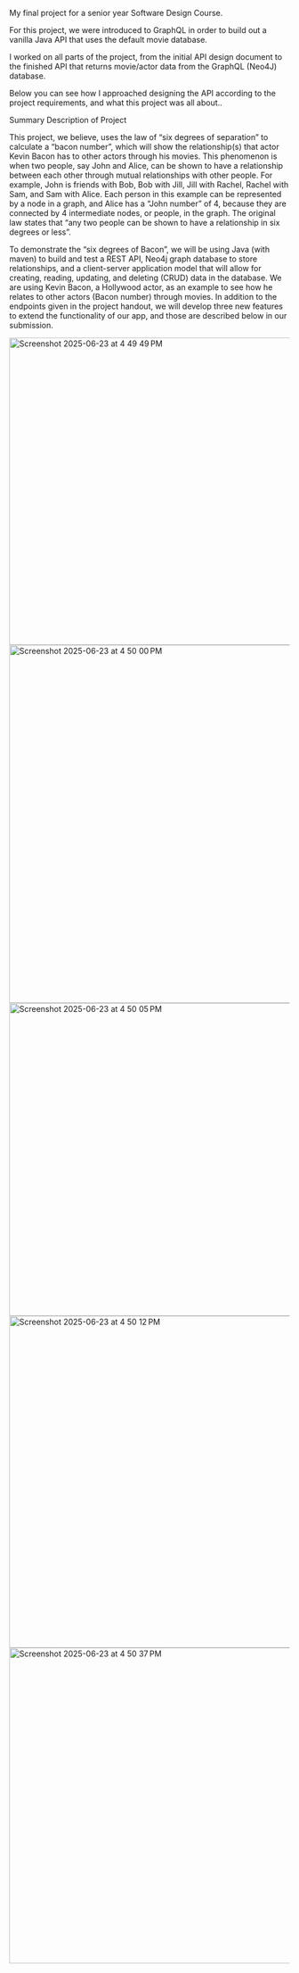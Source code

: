My final project for a senior year Software Design Course.

For this project, we were introduced to GraphQL in order to build out a vanilla Java API that uses the default movie database.

I worked on all parts of the project, from the initial API design document to the finished API that returns movie/actor data from the GraphQL (Neo4J) database.

Below you can see how I approached designing the API according to the project requirements, and what this project was all about..



Summary Description of Project

This project, we believe, uses the law of “six degrees of
separation” to calculate a “bacon number”, which will show the
relationship(s) that actor Kevin Bacon has to other actors through
his movies. This phenomenon is when two people, say John and Alice,
can be shown to have a relationship between each other through
mutual relationships with other people. For example, John is friends
with Bob, Bob with Jill, Jill with Rachel, Rachel with Sam, and Sam
with Alice. Each person in this example can be represented by a node
in a graph, and Alice has a “John number” of 4, because they are
connected by 4 intermediate nodes, or people, in the graph. The
original law states that “any two people can be shown to have a
relationship in six degrees or less”.

To demonstrate the “six degrees of Bacon”, we will be using
Java (with maven) to build and test a REST API, Neo4j graph database
to store relationships, and a client-server application model that
will allow for creating, reading, updating, and deleting (CRUD) data
in the database. We are using Kevin Bacon, a Hollywood actor, as an
example to see how he relates to other actors (Bacon number) through
movies. In addition to the endpoints given in the project handout,
we will develop three new features to extend the functionality of
our app, and those are described below in our submission.

<img width="551" alt="Screenshot 2025-06-23 at 4 49 49 PM" src="https://github.com/user-attachments/assets/181fc621-80d2-425a-85a9-0e43a8742084" />

<img width="642" alt="Screenshot 2025-06-23 at 4 50 00 PM" src="https://github.com/user-attachments/assets/5763acf0-3638-4bf7-9119-e12f278afbe8" />

<img width="561" alt="Screenshot 2025-06-23 at 4 50 05 PM" src="https://github.com/user-attachments/assets/4ff690be-7a83-406e-9135-274840ed8db4" />

<img width="595" alt="Screenshot 2025-06-23 at 4 50 12 PM" src="https://github.com/user-attachments/assets/e8f1b56d-3ddd-4dba-aed5-da9d135eceda" />

<img width="566" alt="Screenshot 2025-06-23 at 4 50 37 PM" src="https://github.com/user-attachments/assets/1f25dc8f-611d-4c98-ace9-fdb2a0d4b084" />







